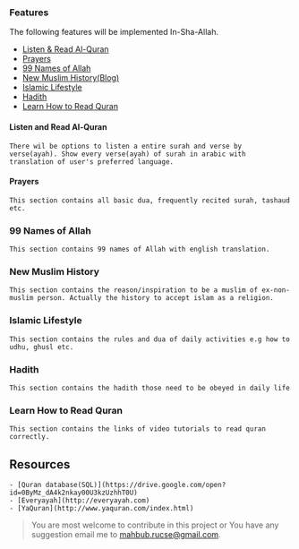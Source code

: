 ### Features

The following features will be implemented In-Sha-Allah.

- [Listen & Read Al-Quran](#listen-and-read-al-quran)
- [Prayers](#prayers)
- [99 Names of Allah](#99-names-of-allah)
- [New Muslim History(Blog)](#new-muslim-history)
- [Islamic Lifestyle](#islamic-lifestyle)
- [Hadith](#hadith)
- [Learn How to Read Quran](#learn-how-to-read-quran)

#### Listen and Read Al-Quran
    There wil be options to listen a entire surah and verse by verse(ayah). Show every verse(ayah) of surah in arabic with translation of user's preferred language.
#### Prayers
    This section contains all basic dua, frequently recited surah, tashaud etc.

### 99 Names of Allah
    This section contains 99 names of Allah with english translation.

### New Muslim History 
    This section contains the reason/inspiration to be a muslim of ex-non-muslim person. Actually the history to accept islam as a religion.

### Islamic Lifestyle
    This section contains the rules and dua of daily activities e.g how to udhu, ghusl etc.

### Hadith
    This section contains the hadith those need to be obeyed in daily life

### Learn How to Read Quran
    This section contains the links of video tutorials to read quran correctly.

## Resources
    - [Quran database(SQL)](https://drive.google.com/open?id=0ByMz_dA4k2nkay00U3kzUzhhT0U)
    - [Everyayah](http://everyayah.com)
    - [YaQuran](http://www.yaquran.com/index.html)

> You are most welcome to contribute in this project or You have any suggestion email me to [mahbub.rucse@gmail.com](mailto:mahbub.rucse@gmail.com). 